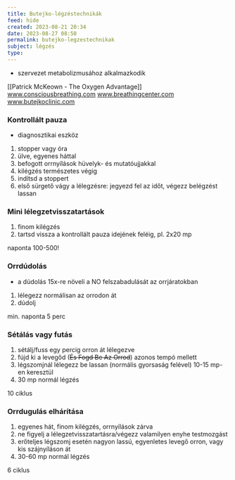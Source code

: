 ```yaml
---
title: Butejko-légzéstechnikák
feed: hide
created: 2023-08-21 20:34
date: 2023-08-27 08:50
permalink: butejko-legzestechnikak
subject: légzés
type:
---
```


- szervezet metabolizmusához alkalmazkodik

[[Patrick McKeown - The Oxygen Advantage]]
www.consciousbreathing.com
www.breathingcenter.com
www.butejkoclinic.com

### Kontrollált pauza

- diagnosztikai eszköz
1. stopper vagy óra
2. ülve, egyenes háttal
3. befogott orrnyílások hüvelyk- és mutatóujjakkal
4. kilégzés természetes végig
5. indítsd a stoppert
6. első sürgető vágy a lélegzésre: jegyezd fel az időt, végezz belégzést lassan

### Mini lélegzetvisszatartások

1. finom kilégzés
2. tartsd vissza a kontrollált pauza idejének feléig, pl. 2x20 mp

naponta 100-500!

### Orrdúdolás

- a dúdolás 15x-re növeli a NO felszabadulását az orrjáratokban
1. lélegezz normálisan az orrodon át
2. dúdolj

min. naponta 5 perc

### Sétálás vagy futás

1. sétálj/fuss egy percig orron át lélegezve
2. fújd ki a levegőd (~~És Fogd Be Az Orrod~~) azonos tempó mellett
3. légszomjnál lélegezz be lassan (normális gyorsaság felével) 10-15 mp-en keresztül
4. 30 mp normál légzés

10 ciklus

### Orrdugulás elhárítása

1. egyenes hát, finom kilégzés, orrnyílások zárva
2. ne figyelj a lélegzetvisszatartásra/végezz valamilyen enyhe testmozgást
3. erőteljes légszomj esetén nagyon lassú, egyenletes levegő orron, vagy kis szájnyíláson át
4. 30-60 mp normál légzés

6 ciklus